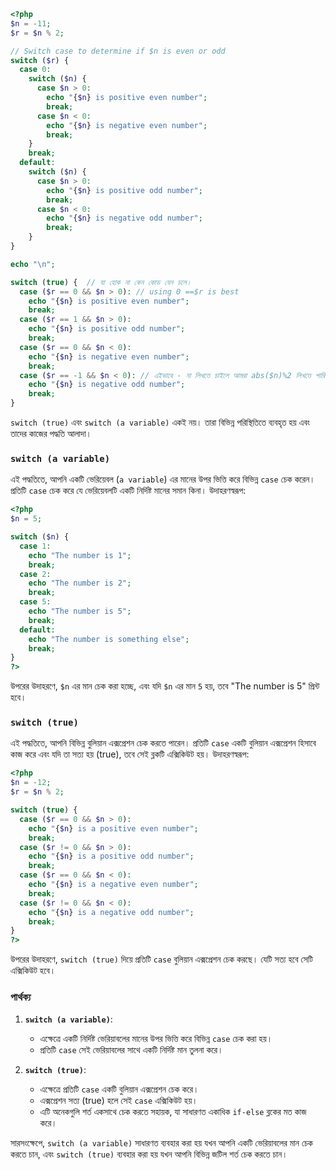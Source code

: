 ```php
<?php
$n = -11;
$r = $n % 2;

// Switch case to determine if $n is even or odd
switch ($r) {
  case 0:
    switch ($n) {
      case $n > 0:
        echo "{$n} is positive even number";
        break;
      case $n < 0:
        echo "{$n} is negative even number";
        break;
    }
    break;
  default:
    switch ($n) {
      case $n > 0:
        echo "{$n} is positive odd number";
        break;
      case $n < 0:
        echo "{$n} is negative odd number";
        break;
    }
}

echo "\n";

switch (true) {  // যা হোক না কেন কোড যেন চলে।
  case ($r == 0 && $n > 0): // using 0 ==$r is best
    echo "{$n} is positive even number";
    break;
  case ($r == 1 && $n > 0):
    echo "{$n} is positive odd number";
    break;
  case ($r == 0 && $n < 0):
    echo "{$n} is negative even number";
    break;
  case ($r == -1 && $n < 0): // এইভাবে - না লিখতে চাইলে আমরা abs($n)%2 লিখতে পারি
    echo "{$n} is negative odd number";
    break;
}
```






`switch (true)` এবং `switch (a variable)` একই নয়। তারা বিভিন্ন পরিস্থিতিতে ব্যবহৃত হয় এবং তাদের কাজের পদ্ধতি আলাদা।

### `switch (a variable)`

এই পদ্ধতিতে, আপনি একটি ভেরিয়েবল (`a variable`) এর মানের উপর ভিত্তি করে বিভিন্ন `case` চেক করেন। প্রতিটি `case` চেক করে যে ভেরিয়েবলটি একটি নির্দিষ্ট মানের সমান কিনা। উদাহরণস্বরূপ:

```php
<?php
$n = 5;

switch ($n) {
  case 1:
    echo "The number is 1";
    break;
  case 2:
    echo "The number is 2";
    break;
  case 5:
    echo "The number is 5";
    break;
  default:
    echo "The number is something else";
    break;
}
?>
```

উপরের উদাহরণে, `$n` এর মান চেক করা হচ্ছে, এবং যদি `$n` এর মান `5` হয়, তবে "The number is 5" প্রিন্ট হবে।

### `switch (true)`

এই পদ্ধতিতে, আপনি বিভিন্ন বুলিয়ান এক্সপ্রেশন চেক করতে পারেন। প্রতিটি `case` একটি বুলিয়ান এক্সপ্রেশন হিসাবে কাজ করে এবং যদি তা সত্য হয় (true), তবে সেই ব্লকটি এক্সিকিউট হয়। উদাহরণস্বরূপ:

```php
<?php
$n = -12;
$r = $n % 2;

switch (true) {  
  case ($r == 0 && $n > 0):
    echo "{$n} is a positive even number";
    break;
  case ($r != 0 && $n > 0):
    echo "{$n} is a positive odd number";
    break;
  case ($r == 0 && $n < 0):
    echo "{$n} is a negative even number";
    break;
  case ($r != 0 && $n < 0):
    echo "{$n} is a negative odd number";
    break;
}
?>
```

উপরের উদাহরণে, `switch (true)` দিয়ে প্রতিটি `case` বুলিয়ান এক্সপ্রেশন চেক করছে। যেটি সত্য হবে সেটি এক্সিকিউট হবে।

### পার্থক্য

1. **`switch (a variable)`**:
   - এক্ষেত্রে একটি নির্দিষ্ট ভেরিয়াবলের মানের উপর ভিত্তি করে বিভিন্ন `case` চেক করা হয়।
   - প্রতিটি `case` সেই ভেরিয়াবলের সাথে একটি নির্দিষ্ট মান তুলনা করে।

2. **`switch (true)`**:
   - এক্ষেত্রে প্রতিটি `case` একটি বুলিয়ান এক্সপ্রেশন চেক করে।
   - এক্সপ্রেশন সত্য (true) হলে সেই `case` এক্সিকিউট হয়।
   - এটি অনেকগুলি শর্ত একসাথে চেক করতে সহায়ক, যা সাধারণত একাধিক `if-else` ব্লকের মত কাজ করে।

সারসংক্ষেপে, `switch (a variable)` সাধারণত ব্যবহার করা হয় যখন আপনি একটি ভেরিয়াবলের মান চেক করতে চান, এবং `switch (true)` ব্যবহার করা হয় যখন আপনি বিভিন্ন জটিল শর্ত চেক করতে চান।